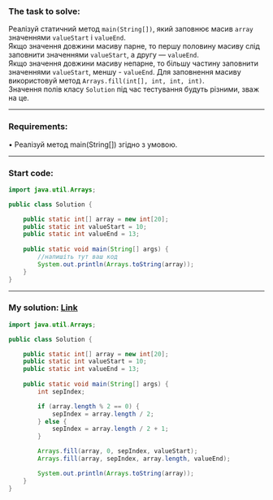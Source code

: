 ### **The task to solve:**  

Реалізуй статичний метод `main(String[])`, який заповнює масив `array` значеннями `valueStart` і `valueEnd`.  
Якщо значення довжини масиву парне, то першу половину масиву слід заповнити значеннями `valueStart`, а другу — `valueEnd`.  
Якщо значення довжини масиву непарне, то більшу частину заповнити значеннями `valueStart`, меншу - `valueEnd`. Для заповнення масиву використовуй метод `Arrays.fill(int[], int, int, int)`.  
Значення полів класу `Solution` під час тестування будуть різними, зваж на це.

---

### **Requirements:**  

• Реалізуй метод main(String[]) згідно з умовою.

---

### **Start code:**  

```java
import java.util.Arrays;

public class Solution {

    public static int[] array = new int[20];
    public static int valueStart = 10;
    public static int valueEnd = 13;
                         
    public static void main(String[] args) {
        //напишіть тут ваш код
        System.out.println(Arrays.toString(array));
    }
}
```

---

### **My solution: [Link](./src/Solution.java)**  

```java
import java.util.Arrays;

public class Solution {

    public static int[] array = new int[20];
    public static int valueStart = 10;
    public static int valueEnd = 13;
                         
    public static void main(String[] args) {
        int sepIndex;

        if (array.length % 2 == 0) {
            sepIndex = array.length / 2;
        } else {
            sepIndex = array.length / 2 + 1;
        }

        Arrays.fill(array, 0, sepIndex, valueStart);
        Arrays.fill(array, sepIndex, array.length, valueEnd);

        System.out.println(Arrays.toString(array));
    }
}
```
